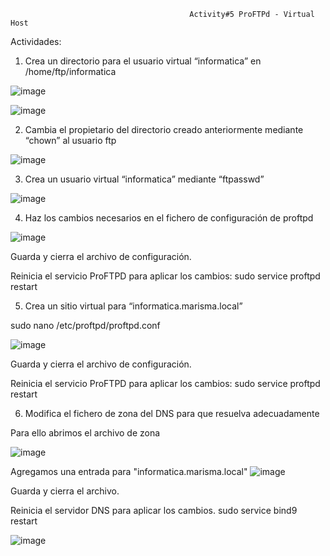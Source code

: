 
                                            Activity#5 ProFTPd - Virtual Host


Actividades:
1. Crea un directorio para el usuario virtual “informatica” en /home/ftp/informatica

![image](https://github.com/hasna2223/Serv.-Red-Internet/assets/119622209/250d8157-77fd-4c5e-ac27-444b54f3d4fb)

![image](https://github.com/hasna2223/Serv.-Red-Internet/assets/119622209/d4b7b32b-ed7f-4692-9f5c-2520d5349160)

2. Cambia el propietario del directorio creado anteriormente mediante “chown” al usuario ftp

![image](https://github.com/hasna2223/Serv.-Red-Internet/assets/119622209/1d46bd91-88f1-47d6-835b-9d0404389f6d)

3. Crea un usuario virtual “informatica” mediante “ftpasswd”

![image](https://github.com/hasna2223/Serv.-Red-Internet/assets/119622209/f3396111-b9a6-4aaa-b241-f3cee2251503)

4. Haz los cambios necesarios en el fichero de configuración de proftpd

![image](https://github.com/hasna2223/Serv.-Red-Internet/assets/119622209/b2b52c9e-4cc2-4fd1-833a-f2a9a01a6258)

Guarda y cierra el archivo de configuración.

Reinicia el servicio ProFTPD para aplicar los cambios: sudo service proftpd restart

5. Crea un sitio virtual para “informatica.marisma.local”

sudo nano /etc/proftpd/proftpd.conf

![image](https://github.com/hasna2223/Serv.-Red-Internet/assets/119622209/45d09a97-60d7-48ee-8914-76d35266034e)

Guarda y cierra el archivo de configuración. 

Reinicia el servicio ProFTPD para aplicar los cambios: sudo service proftpd restart

6. Modifica el fichero de zona del DNS para que resuelva adecuadamente

Para ello abrimos el archivo de zona 

![image](https://github.com/hasna2223/Serv.-Red-Internet/assets/119622209/8d37dc61-4258-4154-b926-7cf9f0e5a916)

Agregamos una entrada para "informatica.marisma.local"
![image](https://github.com/hasna2223/Serv.-Red-Internet/assets/119622209/b2f0cbf7-6695-4bd8-b2b9-b66b651f83a1)

Guarda y cierra el archivo.

Reinicia el servidor DNS para aplicar los cambios. sudo service bind9 restart

![image](https://github.com/hasna2223/Serv.-Red-Internet/assets/119622209/3eb7690e-2810-4bea-b02f-85c6460a3c2e)
